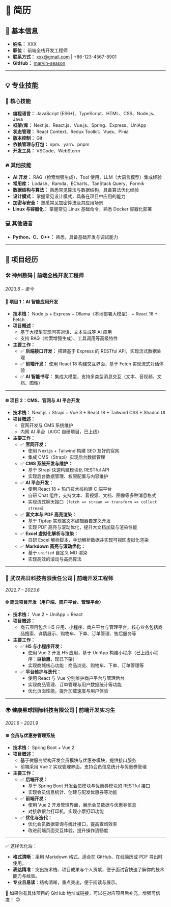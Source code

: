 # 💼 **简历**

## 📝 **基本信息**
- **姓名：** XXX
- **职位：** 前端全栈开发工程师
- **联系方式：** xxx@gmail.com | +86-123-4567-8901
- **GitHub：** [marvin-season](https://github.com/marvin-season?tab=repositories)

---

## 💡 **专业技能**
### 🚀 **核心技能**
- **编程语言：** JavaScript (ES6+)、TypeScript、HTML、CSS、Node.js、Java
- **框架/库：** Next.js、React.js、Vue.js、Spring、Express、UniApp
- **状态管理：** React Context、Redux Toolkit、Vuex、Pinia
- **版本控制：** Git
- **依赖管理与打包：** npm、yarn、pnpm
- **开发工具：** VSCode、WebStorm

### 🔥 **其他技能**
- **AI 开发：** RAG（检索增强生成）、Tool 使用、LLM（大语言模型）集成经验
- **常用库：** Lodash、Ramda、ECharts、TanStack Query、Formik
- **数据结构与算法：** 熟悉常见算法与数据结构，具备算法优化经验
- **设计模式：** 掌握常见设计模式，具备在项目中应用的能力
- **加密与安全：** 熟悉常见加密算法及其应用场景
- **Linux 与容器化：** 掌握常见 Linux 基础命令，熟悉 Docker 容器化部署

### 💻 **其他语言**
- **Python、C、C++：** 熟悉，具备基础开发与调试能力

---

## 🚀 **项目经历**

### 🛠️ **神州数码 | 前端全栈开发工程师**
*2023.6 – 至今*

#### 🌟 **项目 1：AI 智能应用开发**
- **技术栈：** Node.js + Express + Ollama（本地部署大模型） + React 18 + Fetch
- **项目概述：**
    - 基于大模型实现问答对话、文本生成等 AI 应用
    - 支持 RAG（检索增强生成）、工具调用等高级特性
- **主要工作：**
    - ✅ **后端接口开发：** 搭建基于 Express 的 RESTful API，实现流式数据处理
    - ✅ **前端开发：** 使用 React 18 构建交互界面，基于 Fetch 实现流式对话体验
    - ✅ **AI 智能书写：** 集成大模型，支持多类型消息交互（文本、音视频、文档、图像）

---

#### 🌐 **项目 2：CMS、官网与 AI 平台开发**
- **技术栈：** Next.js + Strapi + Vue 3 + React 18 + Tailwind CSS + Shadcn UI
- **项目概述：**
    - 官网开发与 CMS 系统维护
    - 内网 AI 平台（AIGC 自研项目，已上线）
- **主要工作：**
    - ✅ **官网开发：**
        - 使用 Next.js + Tailwind 构建 SEO 友好的官网
        - 集成 CMS（Strapi）实现后台数据管理
    - ✅ **CMS 系统开发与维护：**
        - 基于 Strapi 快速构建模块化 RESTful API
        - 实现后台数据管理、权限配置与内容维护
    - ✅ **AI 平台开发：**
        - 使用 React 18 + 热门技术栈构建 C 端平台
        - 自研 Chat 组件，支持文本、音视频、文档、图像等多种消息格式
        - 实现流式聊天接口（`fetch => stream => transform => collect stream`）
    - ✅ **富文本与 PDF 高亮渲染：**
        - 基于 Tiptap 实现富文本编辑器自定义开发
        - 实现 PDF 高亮与滚动优化，提升大文档加载与渲染性能
    - ✅ **Excel 虚拟化解析与渲染：**
        - 自研 Excel 解析脚本，手动解析数据并实现可视区虚拟化渲染
    - ✅ **Markdown 高亮与滚动优化：**
        - 基于 `unified` 自定义 MD 渲染
        - 实现高效的滚动与高亮算法

---

### 🛒 **武汉兆日科技有限责任公司 | 前端开发工程师**
*2022.7 – 2023.6*

#### 🌐 **商云项目开发（用户端、商户平台、管理平台）**
- **技术栈：** Vue 2 + UniApp + React
- **项目概述：**
    - 商云项目包含 H5 应用、小程序、商户平台与管理平台，核心业务包括商品搜索、详情展示、购物车、下单、订单管理、售后服务等
- **主要工作：**
    - ✅ **H5 与小程序开发：**
        - 使用 Vue 2 开发 H5 应用，基于 UniApp 构建小程序（已上线小程序：**巨拾惠**，现已下架）
        - 实现商城核心功能：商品浏览、购物车、下单、订单管理等
    - ✅ **平台维护与迭代：**
        - 使用 React 与 Vue 分别维护商户平台与管理后台
        - 实现商品管理、订单管理与用户数据统计等功能
        - 优化页面性能，提升加载速度与用户体验

---

### 🌍 **健康星球国际科技有限公司 | 前端开发实习生**
*2021.6 – 2021.9*

#### ⚙️ **会员与优惠券管理系统**
- **技术栈：** Spring Boot + Vue 2
- **项目概述：**
    - 基于微服务架构开发会员模块与优惠券模块，提供接口服务
    - 前端采用 Vue 2 实现管理界面，支持会员信息统计与优惠券管理
- **主要工作：**
    - ✅ **后端开发：**
        - 基于 Spring Boot 开发会员模块与优惠券模块的 RESTful 接口
        - 实现会员信息统计、创建与配发优惠券等功能
    - ✅ **前端开发：**
        - 使用 Vue 2 开发管理界面，展示会员数据与优惠券信息
        - 对接收银台打印机，实现小票打印功能
    - ✅ **优化与迭代：**
        - 优化会员数据查询与统计接口，提高查询效率
        - 改进前端页面交互体验，提升操作流畅度

---

✅ 这样优化后：
- **格式清晰**：采用 Markdown 格式，适合在 GitHub、在线简历或 PDF 导出时使用。
- **表达精准**：突出技术栈、项目成果与个人贡献，便于面试官快速了解你的技术能力与经验。
- **专业且易读**：结构清晰，重点突出，便于阅读与展示。

📌 如果你有具体项目的 GitHub 地址或链接，可以在对应项目后补充，增强可信度！ 😊